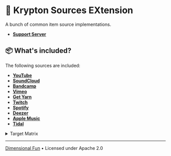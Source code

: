 # 💾 **Krypton** Sources E**X**tension

A bunch of common item source implementations.

- [**Support Server**](https://discord.gg/8R4d8RydT4)

## 📦 What's included?

The following sources are included:

- [**YouTube**](https://youtube.com) 
- [**SoundCloud**](https://soundcloud.com) 
- [**Bandcamp**](https://bandcamp.com)
- [**Vimeo**](https://vimeo.com)
- [**Get Yarn**](https://getyarn.io)
- [**Twitch**](https://twitch.tv)
- [**Spotify**](https://spotify.com)
- [**Deezer**](https://deezer.com)
- [**Apple Music**](https://music.apple.com)
- [**Tidal**](https://tidal.com)

<details>
  <summary>Target Matrix</summary>
  <br>
  
  Each platform supports their own set of kotlin multi-platform targets
  | Source Name  | JVM | Linux X64 | Limitations  |
  | :----------- | :-: | :-------: | :----------- |
  | YouTube      | ✅  | ❌        | HTML Parsing |
  | SoundCloud   | ✅  | ❌        | HTML Parsing |
  | Bandcamp     | ✅  | ❌        | HTML Parsing |
  | Vimeo        | ✅  | ❌        | HTML Parsing |
  | Twitch       | ✅  | ❌        | HTML Parsing |
  | Spotify*     | ✅  | ✅        | N/A          |
  | Deezer       | ✅  | ✅        | N/A          |
  | Apple Music* | ✅  | ✅        | N/A          |
  | Tidal*       | ✅  | ✅        | N/A          |

  - ✅ Implemented 
  - 👷🏽 In-development 
  - ❌ Not implemented  

  <sub>* These sources cannot be streamed from, causing mirroring to take place</sub>
</details>

---

[Dimensional Fun](https://dimensional.fun) &bull; Licensed under Apache 2.0

